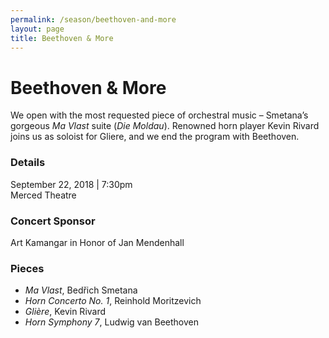 ```yaml
---
permalink: /season/beethoven-and-more
layout: page
title: Beethoven & More
---
```


# Beethoven & More

We open with the most requested piece of orchestral music – Smetana’s gorgeous *Ma Vlast* suite (*Die Moldau*). Renowned horn player Kevin Rivard joins us as soloist for Gliere, and we end the program with Beethoven.

### Details
September 22, 2018 | 7:30pm<br />
Merced Theatre

### Concert Sponsor
Art Kamangar in Honor of Jan Mendenhall

### Pieces
- *Ma Vlast*, Bedřich Smetana
- *Horn Concerto No. 1*, Reinhold Moritzevich
- *Glière*, Kevin Rivard
- *Horn Symphony 7*, Ludwig van Beethoven